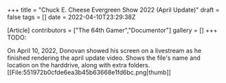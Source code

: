 +++
title = "Chuck E. Cheese Evergreen Show 2022 (April Update)"
draft = false
tags = []
date = 2022-04-10T23:29:38Z

[Article]
contributors = ["The 64th Gamer","Documentor"]
gallery = []
+++
TODO:

On April 10, 2022, Donovan showed his screen on a livestream as he finished rendering the april update video. Shows the file's name and location on the harddrive, along with extra folders.
[[File:551972b0cfde6ea3b45b63668e1fd6bc.png|thumb]]